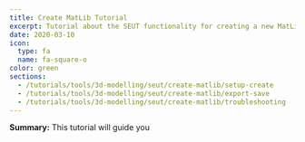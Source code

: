 ```yaml
---
title: Create MatLib Tutorial
excerpt: Tutorial about the SEUT functionality for creating a new MatLib.
date: 2020-03-10
icon:
  type: fa
  name: fa-square-o
color: green
sections:
  - /tutorials/tools/3d-modelling/seut/create-matlib/setup-create
  - /tutorials/tools/3d-modelling/seut/create-matlib/export-save
  - /tutorials/tools/3d-modelling/seut/create-matlib/troubleshooting
---
```

**Summary:** This tutorial will guide you